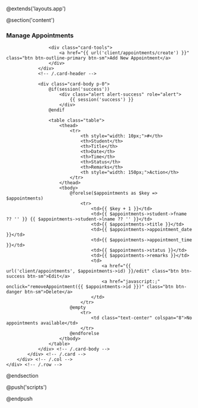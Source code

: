@extends('layouts.app')

@section('content')
<div class="container">
    <div class="row">
    <div class="row mt-3">
        <div class="col-md-12">
            <div class="card">
                <div class="card-header">
                    <h3 class="card-title">Manage Appointments</h3>

                    <div class="card-tools">
                        <a href="{{ url('client/appointments/create') }}" class="btn btn-outline-primary btn-sm">Add New Appointment</a>
                    </div>
                </div>
                <!-- /.card-header -->

                <div class="card-body p-0">
                    @if(session('success'))
                        <div class="alert alert-success" role="alert">
                            {{ session('success') }}
                        </div>
                    @endif

                    <table class="table">
                        <thead>
                            <tr>
                                <th style="width: 10px;">#</th>
                                <th>Student</th>
                                <th>Title</th>
                                <th>Date</th>
                                <th>Time</th>
                                <th>Status</th>
                                <th>Remarks</th>
                                <th style="width: 150px;">Action</th>
                            </tr>
                        </thead>
                        <tbody>
                            @forelse($appointments as $key => $appointments)
                                <tr>    
                                    <td>{{ $key + 1 }}</td>
                                    <td>{{ $appointments->student->fname ?? '' }} {{ $appointments->student->lname ?? '' }}</td>
                                    <td>{{ $appointments->title }}</td>
                                    <td>{{ $appointments->appointment_date }}</td>
                                    <td>{{ $appointments->appointment_time }}</td>
                                    <td>{{ $appointments->status }}</td>
                                    <td>{{ $appointments->remarks }}</td>
                                    <td>
                                        <a href="{{ url('client/appointments', $appointments->id) }}/edit" class="btn btn-success btn-sm">Edit</a>
                                        <a href="javascript:;" onclick="removeAppointment({{ $appointments->id }})" class="btn btn-danger btn-sm">Delete</a>
                                    </td>
                                </tr> 
                            @empty
                                <tr>
                                    <td class="text-center" colspan="8">No appointments available</td>
                                </tr>
                            @endforelse
                        </tbody>
                    </table>
                </div> <!-- /.card-body -->
            </div> <!-- /.card -->
        </div> <!-- /.col -->
    </div> <!-- /.row -->
</div> <!-- /.container -->
@endsection

@push('scripts')
<script>
function removeAppointment(id) {
    if(confirm('Are you sure you want to delete this appointment?')) {
        $.ajax({
            type: "DELETE",
            url: "{{ url('client/appointments') }}/" + id,
            dataType: "json",
            data: {
                _token: '{{ csrf_token() }}'
            },
            success: function (response) {
                location.reload();
            },
            error: function (xhr) {
                alert('Something went wrong.');
            }
        });
    }
}
</script>
@endpush
